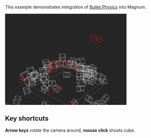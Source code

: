 This example demonstrates integration of [Bullet Physics](http://www.bulletphysics.com)
into Magnum.

![Bullet Physics](bullet.png)

Key shortcuts
-------------

**Arrow keys** *rotate* the camera around, **mouse click** shoots cube.
